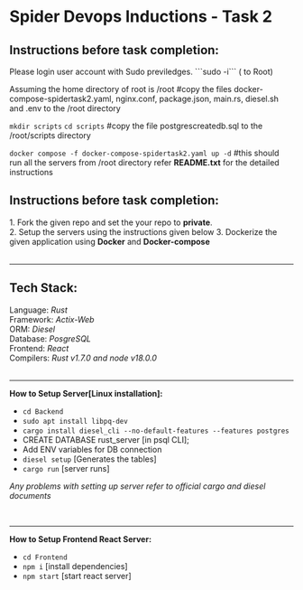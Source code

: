 <h1>Spider Devops Inductions - Task 2 </h1>

<h2><b>Instructions before task completion:</b></h2>
Please login  user account with Sudo previledges.
```sudo -i``` ( to Root) 

Assuming the home directory of root is /root 
#copy the files docker-compose-spidertask2.yaml, nginx.conf, package.json, main.rs, diesel.sh and .env to the /root directory

```mkdir scripts```
```cd scripts```
#copy the file postgrescreatedb.sql to the /root/scripts directory

```docker compose -f docker-compose-spidertask2.yaml up -d```
#this should run all the servers from /root directory
refer <b>README.txt</b> for the detailed instructions



<h2><b>Instructions before task completion:</b></h2>
1. Fork the given repo and set the your repo to <b>private</b>.<br />
2. Setup the servers using the instructions given below
3. Dockerize the given application using <b>Docker</b> and <b>Docker-compose</b><br />
<br/>
<hr/>
<h2><b>Tech Stack:</b></h2>
Language: <i>Rust</i><br />
Framework: <i>Actix-Web</i><br />
ORM: <i>Diesel</i><br />
Database: <i>PosgreSQL</i><br />
Frontend: <i>React</i><br />
Compilers: <i>Rust v1.7.0 and node v18.0.0</i><br />
<br/>
<hr/>

<b>How to Setup Server[Linux installation]:</b><br />
- ```cd Backend```<br />
- ```sudo apt install libpq-dev```
- ```cargo install diesel_cli --no-default-features --features postgres```
- CREATE DATABASE rust_server [in psql CLI];
- Add ENV variables for DB connection<br />
- ```diesel setup``` [Generates the tables]<br />
- ```cargo run``` [server runs]

<i>Any problems with setting up server refer to official cargo and diesel documents</i>

<br/>
<hr/>

<b>How to Setup Frontend React Server:</b><br />
- ```cd Frontend```<br />
- ```npm i``` [install dependencies]<br />
- ```npm start``` [start react server]<br />
